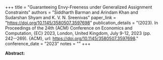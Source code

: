 +++
title = "Guaranteeing Envy-Freeness under Generalized Assignment Constraints"
authors = "Siddharth Barman and Arindam Khan and Sudarshan Shyam and K. V. N. Sreenivas"
paper_link = "https://doi.org/10.1145/3580507.3597698"
publication_details = "(2023). In Proceedings of the 24th {ACM} Conference on Economics and Computation, {EC} 2023, London, United Kingdom, July 9-12, 2023 (pp. 242--269). {ACM}, url: <a href='https://doi.org/10.1145/3580507.3597698' target='_blank'>https://doi.org/10.1145/3580507.3597698</a>."
conference_date = "2023"
notes = ""
+++

<b>Abstract:</b>
